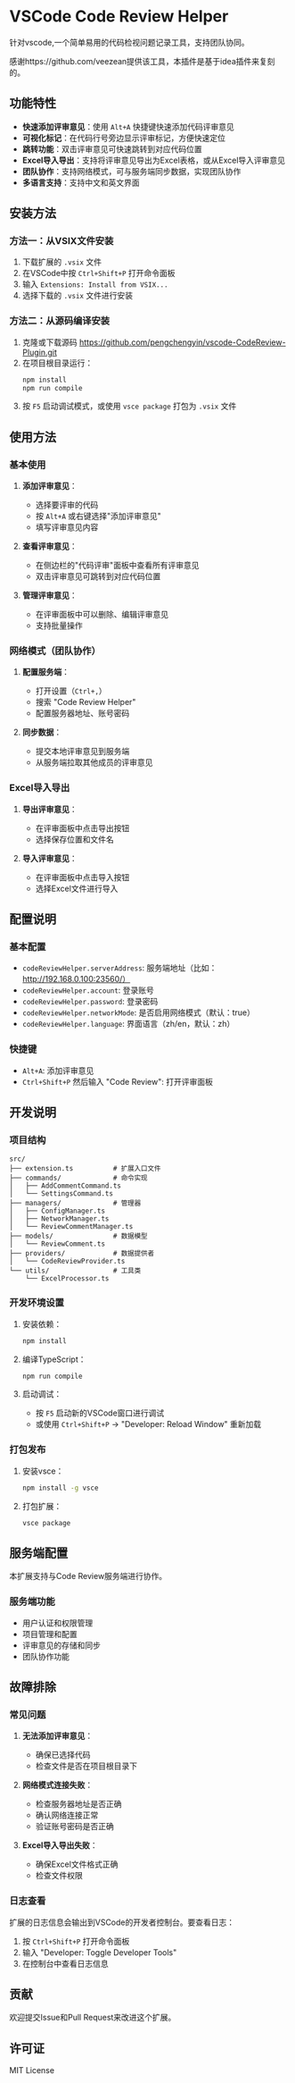 # VSCode Code Review Helper

针对vscode,一个简单易用的代码检视问题记录工具，支持团队协同。

感谢https://github.com/veezean提供该工具，本插件是基于idea插件来复刻的。

## 功能特性

- **快速添加评审意见**：使用 `Alt+A` 快捷键快速添加代码评审意见
- **可视化标记**：在代码行号旁边显示评审标记，方便快速定位
- **跳转功能**：双击评审意见可快速跳转到对应代码位置
- **Excel导入导出**：支持将评审意见导出为Excel表格，或从Excel导入评审意见
- **团队协作**：支持网络模式，可与服务端同步数据，实现团队协作
- **多语言支持**：支持中文和英文界面

## 安装方法

### 方法一：从VSIX文件安装

1. 下载扩展的 `.vsix` 文件
2. 在VSCode中按 `Ctrl+Shift+P` 打开命令面板
3. 输入 `Extensions: Install from VSIX...`
4. 选择下载的 `.vsix` 文件进行安装

### 方法二：从源码编译安装

1. 克隆或下载源码
https://github.com/pengchengyin/vscode-CodeReview-Plugin.git
2. 在项目根目录运行：
   ```bash
   npm install
   npm run compile
   ```
3. 按 `F5` 启动调试模式，或使用 `vsce package` 打包为 `.vsix` 文件

## 使用方法

### 基本使用

1. **添加评审意见**：
   - 选择要评审的代码
   - 按 `Alt+A` 或右键选择"添加评审意见"
   - 填写评审意见内容

2. **查看评审意见**：
   - 在侧边栏的"代码评审"面板中查看所有评审意见
   - 双击评审意见可跳转到对应代码位置

3. **管理评审意见**：
   - 在评审面板中可以删除、编辑评审意见
   - 支持批量操作

### 网络模式（团队协作）

1. **配置服务端**：
   - 打开设置（`Ctrl+,`）
   - 搜索 "Code Review Helper"
   - 配置服务器地址、账号密码

2. **同步数据**：
   - 提交本地评审意见到服务端
   - 从服务端拉取其他成员的评审意见

### Excel导入导出

1. **导出评审意见**：
   - 在评审面板中点击导出按钮
   - 选择保存位置和文件名

2. **导入评审意见**：
   - 在评审面板中点击导入按钮
   - 选择Excel文件进行导入

## 配置说明

### 基本配置

- `codeReviewHelper.serverAddress`: 服务端地址（比如：http://192.168.0.100:23560/）
- `codeReviewHelper.account`: 登录账号
- `codeReviewHelper.password`: 登录密码
- `codeReviewHelper.networkMode`: 是否启用网络模式（默认：true）
- `codeReviewHelper.language`: 界面语言（zh/en，默认：zh）

### 快捷键

- `Alt+A`: 添加评审意见
- `Ctrl+Shift+P` 然后输入 "Code Review": 打开评审面板

## 开发说明

### 项目结构

```
src/
├── extension.ts          # 扩展入口文件
├── commands/             # 命令实现
│   ├── AddCommentCommand.ts
│   └── SettingsCommand.ts
├── managers/             # 管理器
│   ├── ConfigManager.ts
│   ├── NetworkManager.ts
│   └── ReviewCommentManager.ts
├── models/               # 数据模型
│   └── ReviewComment.ts
├── providers/            # 数据提供者
│   └── CodeReviewProvider.ts
└── utils/                # 工具类
    └── ExcelProcessor.ts
```

### 开发环境设置

1. 安装依赖：
   ```bash
   npm install
   ```

2. 编译TypeScript：
   ```bash
   npm run compile
   ```

3. 启动调试：
   - 按 `F5` 启动新的VSCode窗口进行调试
   - 或使用 `Ctrl+Shift+P` -> "Developer: Reload Window" 重新加载

### 打包发布

1. 安装vsce：
   ```bash
   npm install -g vsce
   ```

2. 打包扩展：
   ```bash
   vsce package
   ```

## 服务端配置

本扩展支持与Code Review服务端进行协作。

### 服务端功能

- 用户认证和权限管理
- 项目管理和配置
- 评审意见的存储和同步
- 团队协作功能

## 故障排除

### 常见问题

1. **无法添加评审意见**：
   - 确保已选择代码
   - 检查文件是否在项目根目录下

2. **网络模式连接失败**：
   - 检查服务器地址是否正确
   - 确认网络连接正常
   - 验证账号密码是否正确

3. **Excel导入导出失败**：
   - 确保Excel文件格式正确
   - 检查文件权限

### 日志查看

扩展的日志信息会输出到VSCode的开发者控制台。要查看日志：

1. 按 `Ctrl+Shift+P` 打开命令面板
2. 输入 "Developer: Toggle Developer Tools"
3. 在控制台中查看日志信息

## 贡献

欢迎提交Issue和Pull Request来改进这个扩展。

## 许可证

MIT License
